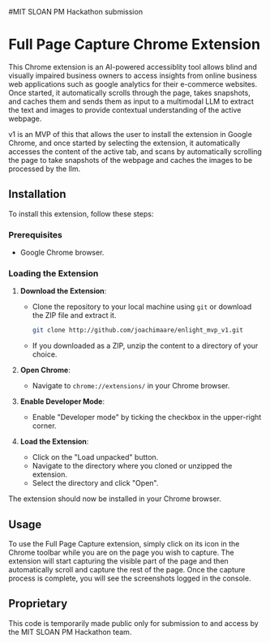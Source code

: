 #MIT SLOAN PM Hackathon submission

# Full Page Capture Chrome Extension

This Chrome extension is an AI-powered accessiblity tool allows blind and visually impaired business owners to access insights from online business web applications such as google analytics for their e-commerce websites. Once started, it automatically scrolls through the page, takes snapshots, and caches them and sends them as input to a multimodal LLM to extract the text and images to provide contextual understanding of the active webpage.

v1 is an MVP of this that allows the user to install the extension in Google Chrome, and once started by selecting the extension, it automatically accesses the content of the active tab, and scans by automatically scrolling the page to take snapshots of the webpage and caches the images to be processed by the llm. 

## Installation

To install this extension, follow these steps:

### Prerequisites

- Google Chrome browser.

### Loading the Extension

1. **Download the Extension**:  
   - Clone the repository to your local machine using `git` or download the ZIP file and extract it.

      ```bash
      git clone http://github.com/joachimaare/enlight_mvp_v1.git
      ```

   - If you downloaded as a ZIP, unzip the content to a directory of your choice.

2. **Open Chrome**:  
   - Navigate to `chrome://extensions/` in your Chrome browser.

3. **Enable Developer Mode**:  
   - Enable "Developer mode" by ticking the checkbox in the upper-right corner.

4. **Load the Extension**:  
   - Click on the "Load unpacked" button.
   - Navigate to the directory where you cloned or unzipped the extension.
   - Select the directory and click "Open".

The extension should now be installed in your Chrome browser.

## Usage

To use the Full Page Capture extension, simply click on its icon in the Chrome toolbar while you are on the page you wish to capture. The extension will start capturing the visible part of the page and then automatically scroll and capture the rest of the page. Once the capture process is complete, you will see the screenshots logged in the console.

## Proprietary
 This code is temporarily made public only for submission to and access by the MIT SLOAN PM Hackathon team.


